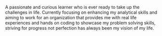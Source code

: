 A passionate and curious learner who is ever ready to take up the
challenges in life. Currently focusing on enhancing my analytical skills
and aiming to work for an organization that provides me with real life
experiences and hands on coding to showcase my problem solving
skills, striving for progress not perfection has always been my vision of
my life.
